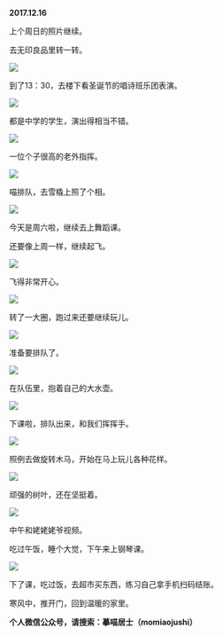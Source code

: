 
          
            
**2017.12.16**

上个周日的照片继续。

去无印良品里转一转。




![](//upload-images.jianshu.io/upload_images/51001-9cc8a77edd219b3c.jpg)




到了13：30，去楼下看圣诞节的唱诗班乐团表演。




![](//upload-images.jianshu.io/upload_images/51001-15511d8149dccf72.jpg)




都是中学的学生，演出得相当不错。




![](//upload-images.jianshu.io/upload_images/51001-d10fad13c1d854a4.jpg)




一位个子很高的老外指挥。




![](//upload-images.jianshu.io/upload_images/51001-52f79a820e5f5edc.jpg)




喵排队，去雪橇上照了个相。




![](//upload-images.jianshu.io/upload_images/51001-586969ecb7ee31fe.jpg)




今天是周六啦，继续去上舞蹈课。

还要像上周一样，继续起飞。




![](//upload-images.jianshu.io/upload_images/51001-451d4a2c1830d9ff.jpg)




飞得非常开心。




![](//upload-images.jianshu.io/upload_images/51001-337b19e29f704561.jpg)




转了一大圈，跑过来还要继续玩儿。




![](//upload-images.jianshu.io/upload_images/51001-7fe5825a22f482fa.jpg)




准备要排队了。




![](//upload-images.jianshu.io/upload_images/51001-56a6acc2109fc7c9.jpg)




在队伍里，抱着自己的大水壶。




![](//upload-images.jianshu.io/upload_images/51001-3b3c8aa98501bfb0.jpg)




下课啦，排队出来，和我们挥挥手。




![](//upload-images.jianshu.io/upload_images/51001-0b7baea94f024e70.jpg)




照例去做旋转木马，开始在马上玩儿各种花样。




![](//upload-images.jianshu.io/upload_images/51001-bbaff79d430a60fd.jpg)




顽强的树叶，还在坚挺着。




![](//upload-images.jianshu.io/upload_images/51001-f2421e06e13158de.jpg)




中午和姥姥姥爷视频。

吃过午饭，睡个大觉，下午来上钢琴课。




![](//upload-images.jianshu.io/upload_images/51001-73e500d936f53e5f.jpg)




下了课，吃过饭，去超市买东西，练习自己拿手机扫码结账。

寒风中，推开门，回到温暖的家里。


**个人微信公众号，请搜索：摹喵居士（momiaojushi）**

          
        